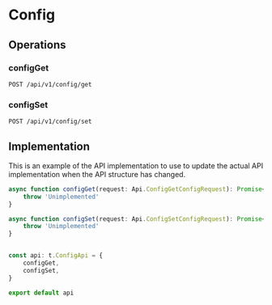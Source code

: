 # Config


## Operations

### configGet

```http
POST /api/v1/config/get
```


### configSet

```http
POST /api/v1/config/set
```


## Implementation

This is an example of the API implementation to use to update the actual API implementation
when the API structure has changed.

```typescript
async function configGet(request: Api.ConfigGetConfigRequest): Promise<t.ConfigGetResponse> {
	throw 'Unimplemented'
}

async function configSet(request: Api.ConfigSetConfigRequest): Promise<t.ConfigSetResponse> {
	throw 'Unimplemented'
}


const api: t.ConfigApi = {
	configGet,
	configSet,
}

export default api
```
